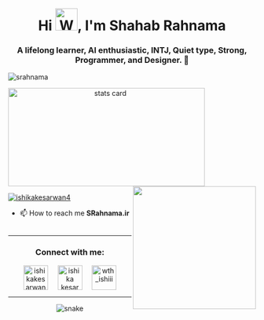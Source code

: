 <h1 align="center">Hi <img src="https://raw.githubusercontent.com/nixin72/nixin72/master/wave.gif" 
         alt="Waving hand animated gif"
         height="45"
         width="45" />, I'm Shahab Rahnama</h1>
<h3 align="center">A lifelong learner, AI enthusiastic, INTJ, Quiet type, Strong, Programmer, and Designer. 💚</h3>

<p align="left"> 
         <img src="https://komarev.com/ghpvc/?username=srahnama&label=Profile%20views&color=0e75b6&style=flat" alt="srahnama" /> </p>

<p>
<a align= "center" href="https://github.com/srahnama">
  <img alt= "stats card" height="200px" width="400" src="https://github-readme-stats.vercel.app/api?username=srahnama&theme=cobalt&show_icons=true&count_private=true" />
  <img align="right" height="250px" width="250" src="https://raw.githubusercontent.com/srahnama/srahnama/main/shahablogo.gif" /> </a>

</p>

<p align="left"> 
         <a href="https://twitter.com/ishikakesarwan4" target="blank">
                  <img src="https://img.shields.io/twitter/follow/ishikakesarwan4?logo=twitter&style=for-the-badge" alt="ishikakesarwan4" />
         </a> 
</p>

- 📫 How to reach me **SRahnama.ir**
<br><br>
<hr>

<h3 align="center">Connect with me:</h3>
<p align="center">
<a href="https://twitter.com/s_rahnama" target="blank">
         <img align="center" src="https://img.icons8.com/cute-clipart/64/000000/twitter.png" alt="ishikakesarwan4" height="50" width="50" /></a> &nbsp;&nbsp;&nbsp;
<a href="https://www.linkedin.com/in/s-rahnama/" target="blank">
         <img align="center" src="https://img.icons8.com/cute-clipart/64/000000/linkedin.png" alt="ishika kesarwani" height="50" width="50" /></a>&nbsp;&nbsp;&nbsp;&nbsp;
<a href="https://instagram.com/srahnama1" target="blank">
         <img align="center" src="https://img.icons8.com/cute-clipart/64/000000/instagram-new.png" alt="wth_ishiii" height="50" width="50" />
         </a>
</p>

<hr>

<p align="center">
  <img src="https://github.com/srahnama/srahnama/raw/output/github-contribution-grid-snake.svg" alt="snake"></center>
</p>
